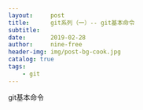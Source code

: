 ```yaml
---
layout:     post
title:      git系列（一）-- git基本命令
subtitle:   
date:       2019-02-28
author:     nine-free
header-img: img/post-bg-cook.jpg
catalog: true
tags:
    - git
---
```


git基本命令